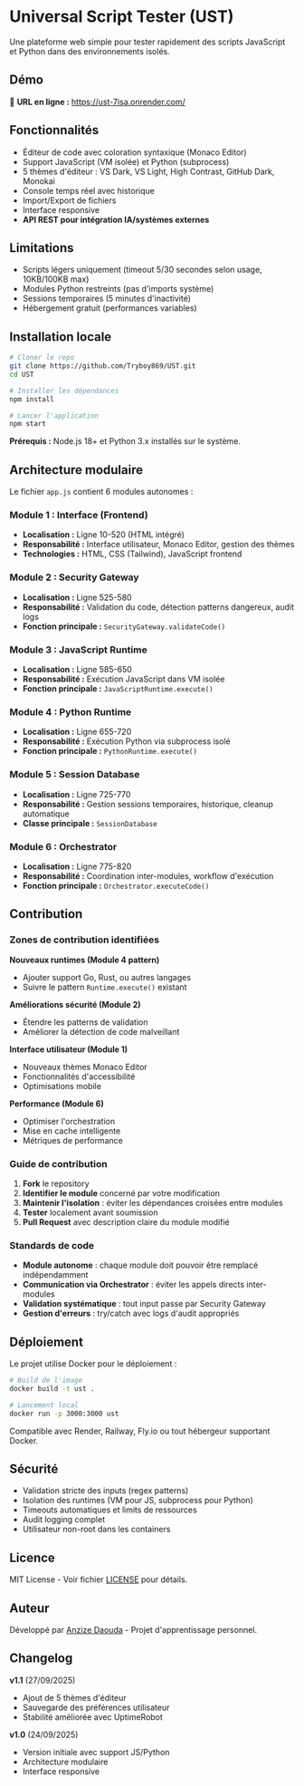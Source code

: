 # Universal Script Tester (UST)

Une plateforme web simple pour tester rapidement des scripts JavaScript et Python dans des environnements isolés.

## Démo

🔗 **URL en ligne :** https://ust-7isa.onrender.com/

## Fonctionnalités

- Éditeur de code avec coloration syntaxique (Monaco Editor)
- Support JavaScript (VM isolée) et Python (subprocess)
- 5 thèmes d'éditeur : VS Dark, VS Light, High Contrast, GitHub Dark, Monokai
- Console temps réel avec historique
- Import/Export de fichiers
- Interface responsive
- **API REST pour intégration IA/systèmes externes**

## Limitations

- Scripts légers uniquement (timeout 5/30 secondes selon usage, 10KB/100KB max)
- Modules Python restreints (pas d'imports système)
- Sessions temporaires (5 minutes d'inactivité)
- Hébergement gratuit (performances variables)

## Installation locale

```bash
# Cloner le repo
git clone https://github.com/Tryboy869/UST.git
cd UST

# Installer les dépendances
npm install

# Lancer l'application
npm start
```

**Prérequis :** Node.js 18+ et Python 3.x installés sur le système.

## Architecture modulaire

Le fichier `app.js` contient 6 modules autonomes :

### Module 1 : Interface (Frontend)
- **Localisation :** Ligne 10-520 (HTML intégré)
- **Responsabilité :** Interface utilisateur, Monaco Editor, gestion des thèmes
- **Technologies :** HTML, CSS (Tailwind), JavaScript frontend

### Module 2 : Security Gateway
- **Localisation :** Ligne 525-580  
- **Responsabilité :** Validation du code, détection patterns dangereux, audit logs
- **Fonction principale :** `SecurityGateway.validateCode()`

### Module 3 : JavaScript Runtime
- **Localisation :** Ligne 585-650
- **Responsabilité :** Exécution JavaScript dans VM isolée
- **Fonction principale :** `JavaScriptRuntime.execute()`

### Module 4 : Python Runtime  
- **Localisation :** Ligne 655-720
- **Responsabilité :** Exécution Python via subprocess isolé
- **Fonction principale :** `PythonRuntime.execute()`

### Module 5 : Session Database
- **Localisation :** Ligne 725-770
- **Responsabilité :** Gestion sessions temporaires, historique, cleanup automatique
- **Classe principale :** `SessionDatabase`

### Module 6 : Orchestrator
- **Localisation :** Ligne 775-820
- **Responsabilité :** Coordination inter-modules, workflow d'exécution
- **Fonction principale :** `Orchestrator.executeCode()`

## Contribution

### Zones de contribution identifiées

**Nouveaux runtimes (Module 4 pattern)**
- Ajouter support Go, Rust, ou autres langages
- Suivre le pattern `Runtime.execute()` existant

**Améliorations sécurité (Module 2)**
- Étendre les patterns de validation
- Améliorer la détection de code malveillant

**Interface utilisateur (Module 1)**
- Nouveaux thèmes Monaco Editor
- Fonctionnalités d'accessibilité
- Optimisations mobile

**Performance (Module 6)**
- Optimiser l'orchestration
- Mise en cache intelligente
- Métriques de performance

### Guide de contribution

1. **Fork** le repository
2. **Identifier le module** concerné par votre modification
3. **Maintenir l'isolation** : éviter les dépendances croisées entre modules
4. **Tester** localement avant soumission
5. **Pull Request** avec description claire du module modifié

### Standards de code

- **Module autonome** : chaque module doit pouvoir être remplacé indépendamment
- **Communication via Orchestrator** : éviter les appels directs inter-modules  
- **Validation systématique** : tout input passe par Security Gateway
- **Gestion d'erreurs** : try/catch avec logs d'audit appropriés

## Déploiement

Le projet utilise Docker pour le déploiement :

```bash
# Build de l'image
docker build -t ust .

# Lancement local  
docker run -p 3000:3000 ust
```

Compatible avec Render, Railway, Fly.io ou tout hébergeur supportant Docker.

## Sécurité

- Validation stricte des inputs (regex patterns)
- Isolation des runtimes (VM pour JS, subprocess pour Python)
- Timeouts automatiques et limits de ressources
- Audit logging complet
- Utilisateur non-root dans les containers

## Licence

MIT License - Voir fichier [LICENSE](LICENSE) pour détails.

## Auteur

Développé par [Anzize Daouda](https://github.com/Tryboy869) - Projet d'apprentissage personnel.

## Changelog

**v1.1** (27/09/2025)
- Ajout de 5 thèmes d'éditeur
- Sauvegarde des préférences utilisateur
- Stabilité améliorée avec UptimeRobot

**v1.0** (24/09/2025)  
- Version initiale avec support JS/Python
- Architecture modulaire
- Interface responsive